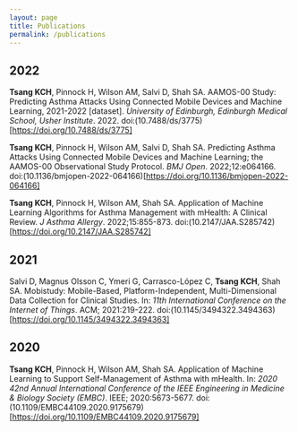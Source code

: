 ```yaml
---
layout: page
title: Publications
permalink: /publications
---
```


## 2022

**Tsang KCH**, Pinnock H, Wilson AM, Salvi D, Shah SA. AAMOS-00 Study: Predicting Asthma Attacks Using Connected Mobile Devices and Machine Learning, 2021-2022 \[dataset\]. *University of Edinburgh, Edinburgh Medical School, Usher Institute*. 2022. doi:(10.7488/ds/3775)[https://doi.org/10.7488/ds/3775]

**Tsang KCH**, Pinnock H, Wilson AM, Salvi D, Shah SA. Predicting Asthma Attacks Using Connected Mobile Devices and Machine Learning; the AAMOS-00 Observational Study Protocol. *BMJ Open*. 2022;12:e064166. doi:(10.1136/bmjopen-2022-064166)[https://doi.org/10.1136/bmjopen-2022-064166]

**Tsang KCH**, Pinnock H, Wilson AM, Shah SA. Application of Machine Learning Algorithms for Asthma Management with mHealth: A Clinical Review. *J Asthma Allergy*. 2022;15:855-873. doi:(10.2147/JAA.S285742)[https://doi.org/10.2147/JAA.S285742]

## 2021

Salvi D, Magnus Olsson C, Ymeri G, Carrasco-López C, **Tsang KCH**, Shah SA. Mobistudy: Mobile-Based, Platform-Independent, Multi-Dimensional Data Collection for Clinical Studies. In: *11th International Conference on the Internet of Things*. ACM; 2021:219-222. doi:(10.1145/3494322.3494363)[https://doi.org/10.1145/3494322.3494363]

## 2020

**Tsang KCH**, Pinnock H, Wilson AM, Shah SA. Application of Machine Learning to Support Self-Management of Asthma with mHealth. In: *2020 42nd Annual International Conference of the IEEE Engineering in Medicine & Biology Society (EMBC)*. IEEE; 2020:5673-5677. doi:(10.1109/EMBC44109.2020.9175679)[https://doi.org/10.1109/EMBC44109.2020.9175679]